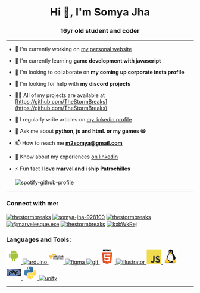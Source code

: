 <h1 align="center">Hi 👋, I'm Somya Jha</h1>
<h3 align="center">16yr old student and coder</h3>

-------

- 🔭 I’m currently working on [my personal website](https://github.com/TheStormBreaks/cyberhertz.in)

- 🌱 I’m currently learning **game development with javascript**

- 👯 I’m looking to collaborate on **my coming up corporate insta profile**

- 🤝 I’m looking for help with **my discord projects**

- 👨‍💻 All of my projects are available at [https://github.com/TheStormBreaks](https://github.com/TheStormBreaks)

- 📝 I regularly write articles on [my linkedin profile](https://www.linkedin.com/in/somya-jha-928100/)

- 💬 Ask me about **python, js and html. or my games 😃**

- 📫 How to reach me **m2somya@gmail.com**

- 📄 Know about my experiences [on linkedin](https://www.linkedin.com/in/somya-jha-928100/)

- ⚡ Fun fact **I love marvel and i ship Patrochilles**

  

  ![spotify-github-profile](https://spotify-github-profile.vercel.app/api/view?uid=stormbreaks&cover_image=true&theme=natemoo-re&bar_color=53b14f&bar_color_cover=true)





----

<h3 align="left">Connect with me:</h3>
<p align="left">
<a href="https://codepen.io/thestormbreaks" target="blank"><img align="center" src="https://raw.githubusercontent.com/rahuldkjain/github-profile-readme-generator/master/src/images/icons/Social/codepen.svg" alt="thestormbreaks" height="30" width="40" /></a>
<a href="https://linkedin.com/in/somya-jha-928100" target="blank"><img align="center" src="https://raw.githubusercontent.com/rahuldkjain/github-profile-readme-generator/master/src/images/icons/Social/linked-in-alt.svg" alt="somya-jha-928100" height="30" width="40" /></a>
<a href="https://stackoverflow.com/users/thestormbreaks" target="blank"><img align="center" src="https://raw.githubusercontent.com/rahuldkjain/github-profile-readme-generator/master/src/images/icons/Social/stack-overflow.svg" alt="thestormbreaks" height="30" width="40" /></a>
<a href="https://instagram.com/@marvelesque.exe" target="blank"><img align="center" src="https://raw.githubusercontent.com/rahuldkjain/github-profile-readme-generator/master/src/images/icons/Social/instagram.svg" alt="@marvelesque.exe" height="30" width="40" /></a>
<a href="https://www.youtube.com/c/thestormbreaks" target="blank"><img align="center" src="https://raw.githubusercontent.com/rahuldkjain/github-profile-readme-generator/master/src/images/icons/Social/youtube.svg" alt="thestormbreaks" height="30" width="40" /></a>
<a href="https://discord.gg/kxbWkRej" target="blank"><img align="center" src="https://raw.githubusercontent.com/rahuldkjain/github-profile-readme-generator/master/src/images/icons/Social/discord.svg" alt="kxbWkRej" height="30" width="40" /></a>
</p>

<h3 align="left">Languages and Tools:</h3>
<p align="left"> <a href="https://developer.android.com" target="_blank" rel="noreferrer"> <img src="https://raw.githubusercontent.com/devicons/devicon/master/icons/android/android-original-wordmark.svg" alt="android" width="40" height="40"/> </a> <a href="https://www.arduino.cc/" target="_blank" rel="noreferrer"> <img src="https://cdn.worldvectorlogo.com/logos/arduino-1.svg" alt="arduino" width="40" height="40"/> </a> <a href="https://aws.amazon.com" target="_blank" rel="noreferrer"> <img src="https://raw.githubusercontent.com/devicons/devicon/master/icons/amazonwebservices/amazonwebservices-original-wordmark.svg" alt="aws" width="40" height="40"/> </a> <a href="https://www.figma.com/" target="_blank" rel="noreferrer"> <img src="https://www.vectorlogo.zone/logos/figma/figma-icon.svg" alt="figma" width="40" height="40"/> </a> <a href="https://git-scm.com/" target="_blank" rel="noreferrer"> <img src="https://www.vectorlogo.zone/logos/git-scm/git-scm-icon.svg" alt="git" width="40" height="40"/> </a> <a href="https://www.w3.org/html/" target="_blank" rel="noreferrer"> <img src="https://raw.githubusercontent.com/devicons/devicon/master/icons/html5/html5-original-wordmark.svg" alt="html5" width="40" height="40"/> </a> <a href="https://www.adobe.com/in/products/illustrator.html" target="_blank" rel="noreferrer"> <img src="https://www.vectorlogo.zone/logos/adobe_illustrator/adobe_illustrator-icon.svg" alt="illustrator" width="40" height="40"/> </a> <a href="https://developer.mozilla.org/en-US/docs/Web/JavaScript" target="_blank" rel="noreferrer"> <img src="https://raw.githubusercontent.com/devicons/devicon/master/icons/javascript/javascript-original.svg" alt="javascript" width="40" height="40"/> </a> <a href="https://www.linux.org/" target="_blank" rel="noreferrer"> <img src="https://raw.githubusercontent.com/devicons/devicon/master/icons/linux/linux-original.svg" alt="linux" width="40" height="40"/> </a> <a href="https://www.php.net" target="_blank" rel="noreferrer"> <img src="https://raw.githubusercontent.com/devicons/devicon/master/icons/php/php-original.svg" alt="php" width="40" height="40"/> </a> <a href="https://www.python.org" target="_blank" rel="noreferrer"> <img src="https://raw.githubusercontent.com/devicons/devicon/master/icons/python/python-original.svg" alt="python" width="40" height="40"/> </a> <a href="https://unity.com/" target="_blank" rel="noreferrer"> <img src="https://www.vectorlogo.zone/logos/unity3d/unity3d-icon.svg" alt="unity" width="40" height="40"/> </a> </p>

---
